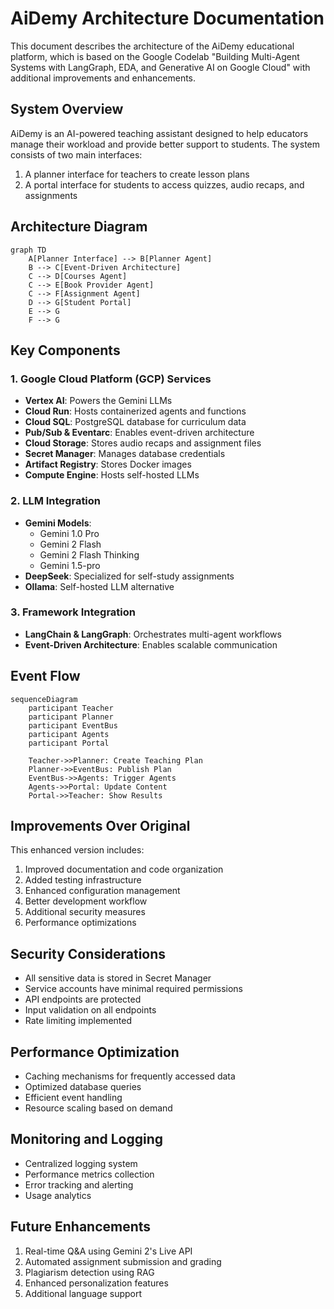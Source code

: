# AiDemy Architecture Documentation

This document describes the architecture of the AiDemy educational platform, which is based on the Google Codelab "Building Multi-Agent Systems with LangGraph, EDA, and Generative AI on Google Cloud" with additional improvements and enhancements.

## System Overview

AiDemy is an AI-powered teaching assistant designed to help educators manage their workload and provide better support to students. The system consists of two main interfaces:
1. A planner interface for teachers to create lesson plans
2. A portal interface for students to access quizzes, audio recaps, and assignments

## Architecture Diagram

```mermaid
graph TD
    A[Planner Interface] --> B[Planner Agent]
    B --> C[Event-Driven Architecture]
    C --> D[Courses Agent]
    C --> E[Book Provider Agent]
    C --> F[Assignment Agent]
    D --> G[Student Portal]
    E --> G
    F --> G
```

## Key Components

### 1. Google Cloud Platform (GCP) Services
- **Vertex AI**: Powers the Gemini LLMs
- **Cloud Run**: Hosts containerized agents and functions
- **Cloud SQL**: PostgreSQL database for curriculum data
- **Pub/Sub & Eventarc**: Enables event-driven architecture
- **Cloud Storage**: Stores audio recaps and assignment files
- **Secret Manager**: Manages database credentials
- **Artifact Registry**: Stores Docker images
- **Compute Engine**: Hosts self-hosted LLMs

### 2. LLM Integration
- **Gemini Models**:
  - Gemini 1.0 Pro
  - Gemini 2 Flash
  - Gemini 2 Flash Thinking
  - Gemini 1.5-pro
- **DeepSeek**: Specialized for self-study assignments
- **Ollama**: Self-hosted LLM alternative

### 3. Framework Integration
- **LangChain & LangGraph**: Orchestrates multi-agent workflows
- **Event-Driven Architecture**: Enables scalable communication

## Event Flow

```mermaid
sequenceDiagram
    participant Teacher
    participant Planner
    participant EventBus
    participant Agents
    participant Portal
    
    Teacher->>Planner: Create Teaching Plan
    Planner->>EventBus: Publish Plan
    EventBus->>Agents: Trigger Agents
    Agents->>Portal: Update Content
    Portal->>Teacher: Show Results
```

## Improvements Over Original

This enhanced version includes:
1. Improved documentation and code organization
2. Added testing infrastructure
3. Enhanced configuration management
4. Better development workflow
5. Additional security measures
6. Performance optimizations

## Security Considerations

- All sensitive data is stored in Secret Manager
- Service accounts have minimal required permissions
- API endpoints are protected
- Input validation on all endpoints
- Rate limiting implemented

## Performance Optimization

- Caching mechanisms for frequently accessed data
- Optimized database queries
- Efficient event handling
- Resource scaling based on demand

## Monitoring and Logging

- Centralized logging system
- Performance metrics collection
- Error tracking and alerting
- Usage analytics

## Future Enhancements

1. Real-time Q&A using Gemini 2's Live API
2. Automated assignment submission and grading
3. Plagiarism detection using RAG
4. Enhanced personalization features
5. Additional language support 